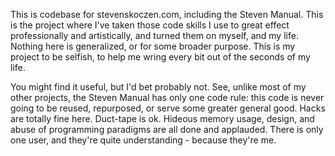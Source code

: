 This is codebase for stevenskoczen.com, including the Steven Manual.  This is the project where I've taken those code skills I use to great effect professionally and artistically, and turned them on myself, and my life.  Nothing here is generalized, or for some broader purpose.  This is my project to be selfish, to help me wring every bit out of the seconds of my life.

You might find it useful, but I'd bet probably not.  See, unlike most of my other projects, the Steven Manual has only one code rule: this code is never going to be reused, repurposed, or serve some greater general good.  Hacks are totally fine here.  Duct-tape is ok.  Hideous memory usage, design, and abuse of programming paradigms are all done and applauded.  There is only one user, and they're quite understanding - because they're me.